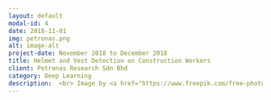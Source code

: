 ```yaml
---
layout: default
modal-id: 4
date: 2018-11-01
img: petronas.png
alt: image-alt
project-date: November 2018 to December 2018
title: Helmet and Vest Detection on Construction Workers
client: Petronas Research Sdn Bhd
category: Deep Learning
description:  <br> Image by <a href="https://www.freepik.com/free-photo/person-using-ai-tool-job_60357564.htm#page=10&query=helmet%20and%20vest%20construction%20futuristic&position=16&from_view=search&track=ais">Freepik</a>
---
```

